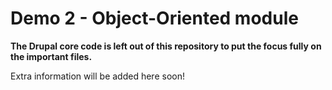 # Demo 2 - Object-Oriented module

**The Drupal core code is left out of this repository to put the focus fully on the important files.**

Extra information will be added here soon!